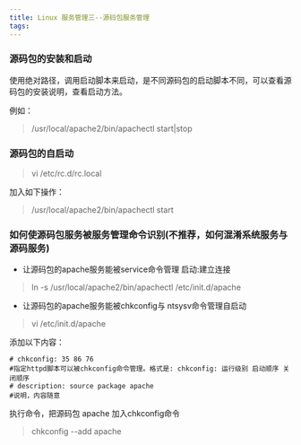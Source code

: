 ```yaml
---
title: Linux 服务管理三--源码包服务管理
tags:
---
```



### 源码包的安装和启动


使用绝对路径，调用启动脚本来启动，是不同源码包的启动脚本不同，可以查看源码包的安装说明，查看启动方法。

例如：

> /usr/local/apache2/bin/apachectl start|stop


### 源码包的自启动


>vi /etc/rc.d/rc.local

加入如下操作：


> /usr/local/apache2/bin/apachectl start


### 如何使源码包服务被服务管理命令识别(不推荐，如何混淆系统服务与源码服务)


* 让源码包的apache服务能被service命令管理
启动:建立连接

> ln -s /usr/local/apache2/bin/apachectl /etc/init.d/apache



* 让源码包的apache服务能被chkconfig与 ntsysv命令管理自启动
> vi /etc/init.d/apache

添加以下内容：
```
# chkconfig: 35 86 76
#指定httpd脚本可以被chkconfig命令管理。格式是: chkconfig: 运行级别 启动顺序 关闭顺序
# description: source package apache
#说明，内容随意
```

执行命令，把源码包 apache 加入chkconfig命令

>chkconfig --add apache 